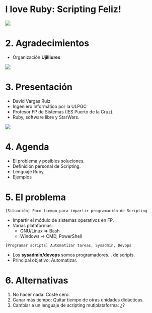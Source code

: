 
# I love Ruby: Scripting Feliz!

![](images/iloveruby.png)

# 2. Agradecimientos

* Organización **Ujilliurex**

![](images/ujilliurex.png)

# 3. Presentación

* David Vargas Ruiz
* Ingeniero Informático por la ULPGC
* Profesor FP de Sistemas (IES Puerto de la Cruz).
* Ruby, software libre y StarWars.

![](images/presentacion.png)

# 4. Agenda

* El problema y posibles soluciones.
* Definición personal de Scripting.
* Lenguaje Ruby
* Ejemplos

# 5. El problema

```
[Situación] Poco tiempo para impartir programación de Scripting
```

* Impartir el módulo de sistemas operativos en FP.
* Varias plataformas:
    * GNU/Linux => Bash
    * Windows => CMD, PowerShell

```
[Programar scripts] Automatizar tareas, Sysadmin, Devops
```

* Los **sysadmin/devops** somos programadores... de scripts.
* Principal objetivo: Automatizar.

# 6. Alternativas

1. No hacer nada: Coste cero.
1. Ganar más tiempo: Quitar tiempo de otras unidades didácticas.
1. Cambiar a un lenguaje de scripting mutiplataforma: ¿?
